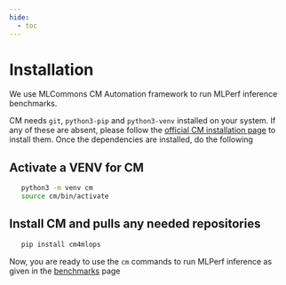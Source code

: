 ```yaml
---
hide:
  - toc
---
```


# Installation
We use MLCommons CM Automation framework to run MLPerf inference benchmarks.

CM needs `git`, `python3-pip` and `python3-venv` installed on your system. If any of these are absent, please follow the [official CM installation page](https://docs.mlcommons.org/ck/install) to install them. Once the dependencies are installed, do the following

## Activate a VENV for CM
```bash
   python3 -m venv cm
   source cm/bin/activate
```

## Install CM and pulls any needed repositories

```bash
   pip install cm4mlops
```


Now, you are ready to use the `cm` commands to run MLPerf inference as given in the [benchmarks](../benchmarks/index.md) page
